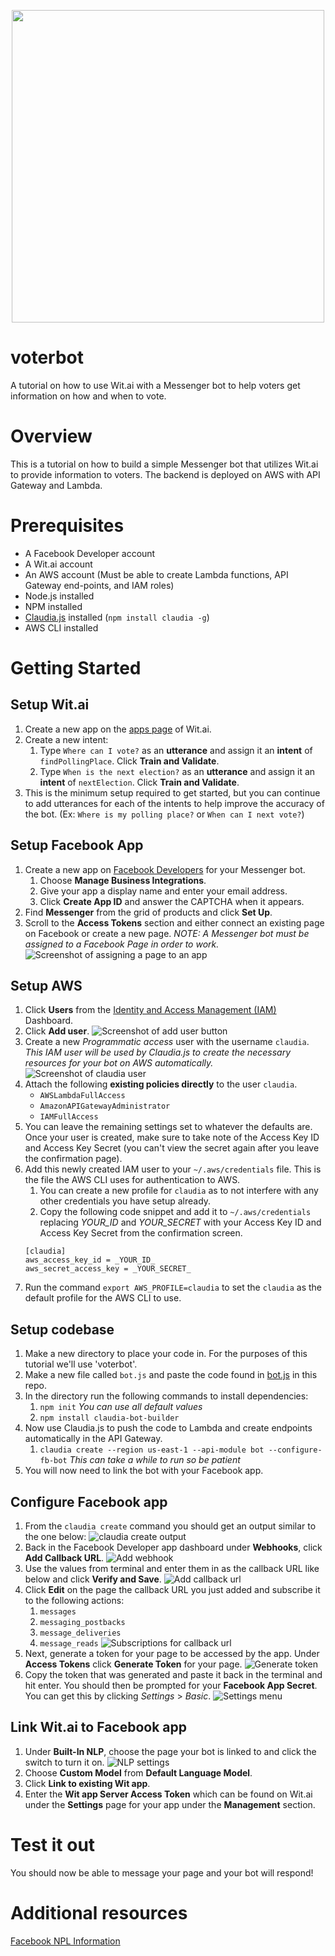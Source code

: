 <p align="center">
  <img width="500" height="500" src="https://speakerbug.github.io/voterbot/images-for-readme/logo.png">
</p>

# voterbot
A tutorial on how to use Wit.ai with a Messenger bot to help voters get information on how and when to vote.

# Overview
This is a tutorial on how to build a simple Messenger bot that utilizes Wit.ai to provide information to voters. The backend is deployed on AWS with API Gateway and Lambda.

# Prerequisites
* A Facebook Developer account
* A Wit.ai account
* An AWS account (Must be able to create Lambda functions, API Gateway end-points, and IAM roles)
* Node.js installed
* NPM installed
* [Claudia.js](https://claudiajs.com/) installed (`npm install claudia -g`)
* AWS CLI installed

# Getting Started

## Setup Wit.ai
1. Create a new app on the [apps page](https://wit.ai/apps) of Wit.ai.
1. Create a new intent:
    1. Type `Where can I vote?` as an **utterance** and assign it an **intent** of `findPollingPlace`. Click **Train and Validate**.
    1. Type `When is the next election?` as an **utterance** and assign it an **intent** of `nextElection`. Click **Train and Validate**.
1. This is the minimum setup required to get started, but you can continue to add utterances for each of the intents to help improve the accuracy of the bot. (Ex: `Where is my polling place?` or `When can I next vote?`)

## Setup Facebook App
1. Create a new app on [Facebook Developers](https://developers.facebook.com/apps/) for your Messenger bot.
    1. Choose **Manage Business Integrations**.
    1. Give your app a display name and enter your email address.
    1. Click **Create App ID** and answer the CAPTCHA when it appears.
1. Find **Messenger** from the grid of products and click **Set Up**.
1. Scroll to the **Access Tokens** section and either connect an existing page on Facebook or create a new page. *NOTE: A Messenger bot must be assigned to a Facebook Page in order to work.*
  ![Screenshot of assigning a page to an app](https://speakerbug.github.io/voterbot/images-for-readme/assign_page_to_app.png)

## Setup AWS
1. Click **Users** from the [Identity and Access Management (IAM)](https://console.aws.amazon.com/iam/) Dashboard.
1. Click **Add user**.
  ![Screenshot of add user button](https://speakerbug.github.io/voterbot/images-for-readme/iam-dashboard.png)
1. Create a new *Programmatic access* user with the username `claudia`. *This IAM user will be used by Claudia.js to create the necessary resources for your bot on AWS automatically.*
  ![Screenshot of claudia user](https://speakerbug.github.io/voterbot/images-for-readme/create-user.png)
1. Attach the following **existing policies directly** to the user `claudia`.
    * `AWSLambdaFullAccess`
    * `AmazonAPIGatewayAdministrator`
    * `IAMFullAccess`
1. You can leave the remaining settings set to whatever the defaults are. Once your user is created, make sure to take note of the Access Key ID and Access Key Secret (you can't view the secret again after you leave the confirmation page).
1. Add this newly created IAM user to your `~/.aws/credentials` file. This is the file the AWS CLI uses for authentication to AWS.
    1. You can create a new profile for `claudia` as to not interfere with any other credentials you have setup already.
    1. Copy the following code snippet and add it to `~/.aws/credentials` replacing _YOUR_ID_ and _YOUR_SECRET_ with your Access Key ID and Access Key Secret from the confirmation screen.
    ```
    [claudia]
    aws_access_key_id = _YOUR_ID_
    aws_secret_access_key = _YOUR_SECRET_
    ```
1. Run the command `export AWS_PROFILE=claudia` to set the `claudia` as the default profile for the AWS CLI to use.

## Setup codebase
1. Make a new directory to place your code in. For the purposes of this tutorial we'll use 'voterbot'.
1. Make a new file called `bot.js` and paste the code found in [bot.js](https://github.com/speakerbug/voterbot/blob/main/bot.js) in this repo.
1. In the directory run the following commands to install dependencies:
    1. `npm init` _You can use all default values_
    1. `npm install claudia-bot-builder`
1. Now use Claudia.js to push the code to Lambda and create endpoints automatically in the API Gateway.
    1. `claudia create --region us-east-1 --api-module bot --configure-fb-bot` _This can take a while to run so be patient_
1. You will now need to link the bot with your Facebook app.

## Configure Facebook app
1. From the `claudia create` command you should get an output similar to the one below:
  ![claudia create output](https://speakerbug.github.io/voterbot/images-for-readme/claudia-create-output.png)
1. Back in the Facebook Developer app dashboard under **Webhooks**, click **Add Callback URL**.
  ![Add webhook](https://speakerbug.github.io/voterbot/images-for-readme/add-webhook.png)
1. Use the values from terminal and enter them in as the callback URL like below and click **Verify and Save**.
  ![Add callback url](https://speakerbug.github.io/voterbot/images-for-readme/add-url.png)
1. Click **Edit** on the page the callback URL you just added and subscribe it to the following actions:
    1. `messages`
    1. `messaging_postbacks`
    1. `message_deliveries`
    1. `message_reads`
    ![Subscriptions for callback url](https://speakerbug.github.io/voterbot/images-for-readme/subscriptions.png)
1. Next, generate a token for your page to be accessed by the app. Under **Access Tokens** click **Generate Token** for your page.
  ![Generate token](https://speakerbug.github.io/voterbot/images-for-readme/generate-token.png)
1. Copy the token that was generated and paste it back in the terminal and hit enter. You should then be prompted for your **Facebook App Secret**. You can get this by clicking _Settings_ > _Basic_.
  ![Settings menu](https://speakerbug.github.io/voterbot/images-for-readme/settings.png)

## Link Wit.ai to Facebook app
1. Under **Built-In NLP**, choose the page your bot is linked to and click the switch to turn it on.
  ![NLP settings](https://speakerbug.github.io/voterbot/images-for-readme/nlp-settings.png)
1. Choose **Custom Model** from **Default Language Model**.
1. Click **Link to existing Wit app**.
1. Enter the **Wit app Server Access Token** which can be found on Wit.ai under the **Settings** page for your app under the **Management** section.

# Test it out
You should now be able to message your page and your bot will respond!

# Additional resources
[Facebook NPL Information](https://developers.facebook.com/docs/messenger-platform/built-in-nlp/)
